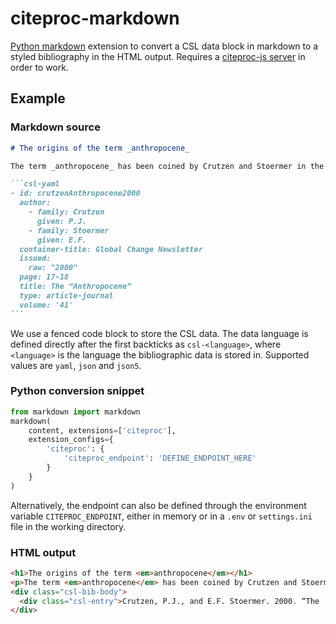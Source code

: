 # citeproc-markdown

[Python markdown](https://github.com/Python-Markdown/markdown) extension to convert a CSL data block in markdown to a styled bibliography in the HTML output. Requires a [citeproc-js server](https://github.com/zotero/citeproc-js-server) in order to work.

## Example

### Markdown source

````markdown
# The origins of the term _anthropocene_

The term _anthropocene_ has been coined by Crutzen and Stoermer in the year 2000.

```csl-yaml
- id: crutzenAnthropocene2000
  author:
    - family: Crutzen
      given: P.J.
    - family: Stoermer
      given: E.F.
  container-title: Global Change Newsletter
  issued:
    raw: "2000"
  page: 17-18
  title: The “Anthropocene”
  type: article-journal
  volume: '41'
```
````

We use a fenced code block to store the CSL data. The data language is defined directly after the first backticks as `csl-<language>`, where `<language>` is the language the bibliographic data is stored in. Supported values are `yaml`, `json` and `json5`.

### Python conversion snippet

```python
from markdown import markdown
markdown(
    content, extensions=['citeproc'],
    extension_configs={
        'citeproc': {
            'citeproc_endpoint': 'DEFINE_ENDPOINT_HERE'
        }
    }
)
```

Alternatively, the endpoint can also be defined through the environment variable `CITEPROC_ENDPOINT`, either in memory or in a `.env` or `settings.ini` file in the working directory.

### HTML output

```html
<h1>The origins of the term <em>anthropocene</em></h1>
<p>The term <em>anthropocene</em> has been coined by Crutzen and Stoermer in the year 2000.</p>
<div class="csl-bib-body">
  <div class="csl-entry">Crutzen, P.J., and E.F. Stoermer. 2000. “The ‘Anthropocene.’” <i>Global Change Newsletter</i> 41: 17–18.</div>
</div>
```

